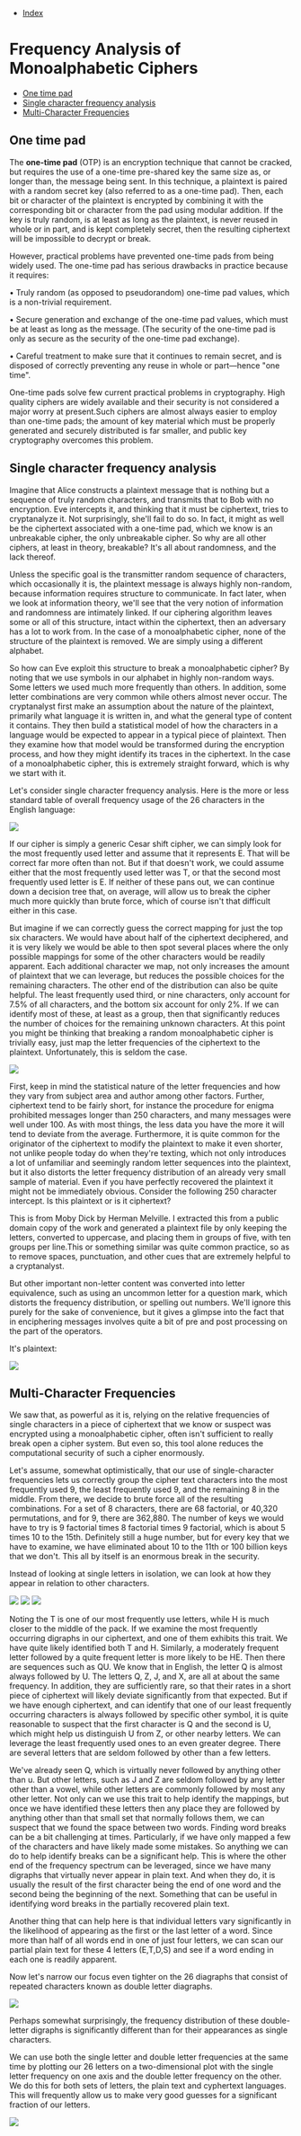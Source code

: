 - [Index](https://github.com/KiraDiShira/Crypto#crypto)   

# Frequency Analysis of Monoalphabetic Ciphers

- [One time pad](#one-time-pad)   
- [Single character frequency analysis](#single-character-frequency-analysis)
- [Multi-Character Frequencies](#multi-character-frequencies)

## One time pad

The **one-time pad** (OTP) is an encryption technique that cannot be cracked, but requires the use of a one-time pre-shared key the same size as, or longer than, the message being sent. In this technique, a plaintext is paired with a random secret key (also referred to as a one-time pad). Then, each bit or character of the plaintext is encrypted by combining it with the corresponding bit or character from the pad using modular addition. If the key is truly random, is at least as long as the plaintext, is never reused in whole or in part, and is kept completely secret, then the resulting ciphertext will be impossible to decrypt or break.

However, practical problems have prevented one-time pads from being widely used. The one-time pad has serious drawbacks in practice because it requires:

•	Truly random (as opposed to pseudorandom) one-time pad values, which is a non-trivial requirement.

•	Secure generation and exchange of the one-time pad values, which must be at least as long as the message. (The security of the one-time pad is only as secure as the security of the one-time pad exchange).

•	Careful treatment to make sure that it continues to remain secret, and is disposed of correctly preventing any reuse in whole or part—hence "one time". 

One-time pads solve few current practical problems in cryptography. High quality ciphers are widely available and their security is not considered a major worry at present.Such ciphers are almost always easier to employ than one-time pads; the amount of key material which must be properly generated and securely distributed is far smaller, and public key cryptography overcomes this problem.

## Single character frequency analysis

Imagine that Alice constructs a plaintext message that is nothing but a sequence of truly random characters, and transmits that to Bob with no encryption. Eve intercepts it, and thinking that it must be ciphertext, tries to cryptanalyze it. Not surprisingly, she'll fail to do so. In fact, it might as well be the ciphertext associated with a one-time pad, which we know is an unbreakable cipher, the only unbreakable cipher. So why are all other ciphers, at least in theory, breakable? It's all about randomness, and the lack thereof.

Unless the specific goal is the transmitter random sequence of characters, which occasionally it is, the plaintext message is always highly non-random, because information requires structure to communicate. In fact later, when we look at information theory, we'll see that the very notion of information and randomness are intimately linked. If our ciphering algorithm leaves some or all of this structure, intact within the ciphertext, then an adversary has a lot to work from. In the case of a monoalphabetic cipher, none of the structure of the plaintext is removed. We are simply using a different alphabet.

So how can Eve exploit this structure to break a monoalphabetic cipher? By noting that we use symbols in our alphabet in highly non-random ways. Some letters we used much more frequently than others. In addition, some letter combinations are very common while others almost never occur. The cryptanalyst first make an assumption about the nature of the plaintext, primarily what language it is written in, and what the general type of content it contains. They then build a statistical model of how the characters in a language would be expected to appear in a typical piece of plaintext. Then they examine how that model would be transformed during the encryption process, and how they might identify its traces in the ciphertext. In the case of a monoalphabetic cipher, this is extremely straight forward, which is why we start with it.

Let's consider single character frequency analysis. Here is the more or less standard table of overall frequency usage of the 26 characters in the English language:

<img src="https://github.com/KiraDiShira/Crypto/blob/master/Frequency%20Analysis%20of%20Monoalphabetic%20Ciphers/Images/famc1.png" />

If our cipher is simply a generic Cesar shift cipher, we can simply look for the most frequently used letter and assume that it represents E. That will be correct far more often than not. But if that doesn't work, we could assume either that the most frequently used letter was T, or that the second most frequently used letter is E. If neither of these pans out, we can continue down a decision tree that, on average, will allow us to break the cipher much more quickly than brute force, which of course isn't that difficult either in this case.

But imagine if we can correctly guess the correct mapping for just the top six characters. We would have about half of the ciphertext deciphered, and it is very likely we would be able to then spot several places where the only possible mappings for some of the other characters would be readily apparent. Each additional character we map, not only increases the amount of plaintext that we can leverage, but reduces the possible choices for the remaining characters. The other end of the distribution can also be quite helpful. The least frequently used third, or nine characters, only account for 7.5% of all characters, and the bottom six account for only 2%. If we can identify most of these, at least as a group, then that significantly reduces the number of choices for the remaining unknown characters. At this point you might be thinking that breaking a random monoalphabetic cipher is trivially easy, just map the letter frequencies of the ciphertext to the plaintext. Unfortunately, this is seldom the case.

<img src="https://github.com/KiraDiShira/Crypto/blob/master/Frequency%20Analysis%20of%20Monoalphabetic%20Ciphers/Images/famc2.png" />

First, keep in mind the statistical nature of the letter frequencies and how they vary from subject area and author among other factors. Further, ciphertext tend to be fairly short, for instance the procedure for enigma prohibited messages longer than 250 characters, and many messages were well under 100. As with most things, the less data you have the more it will tend to deviate from the average. Furthermore, it is quite common for the originator of the ciphertext to modify the plaintext to make it even shorter, not unlike people today do when they're texting, which not only introduces a lot of unfamiliar and seemingly random letter sequences into the plaintext, but it also distorts the letter frequency distribution of an already very small sample of material. Even if you have perfectly recovered the plaintext it might not be immediately obvious. Consider the following 250 character intercept. Is this plaintext or is it ciphertext?

This is from Moby Dick by Herman Melville. I extracted this from a public domain copy of the work and generated a plaintext file by only keeping the letters, converted to uppercase, and placing them in groups of five, with ten groups per line.This or something similar was quite common practice, so as to remove spaces, punctuation, and other cues that are extremely helpful to a cryptanalyst.

But other important non-letter content was converted into letter equivalence, such as using an uncommon letter for a question mark, which distorts the frequency distribution, or spelling out numbers. We'll ignore this purely for the sake of convenience, but it gives a glimpse into the fact that in enciphering messages involves quite a bit of pre and post processing on the part of the operators.

It's plaintext:

<img src="https://github.com/KiraDiShira/Crypto/blob/master/Frequency%20Analysis%20of%20Monoalphabetic%20Ciphers/Images/famc3.png" />

## Multi-Character Frequencies

We saw that, as powerful as it is, relying on the relative frequencies of single characters in a piece of ciphertext that we know or suspect was encrypted using a monoalphabetic cipher, often isn't sufficient to really break open a cipher system. But even so, this tool alone reduces the computational security of such a cipher enormously.

Let's assume, somewhat optimistically, that our use of single-character frequencies lets us correctly group the cipher text characters into the most frequently used 9, the least frequently used 9, and the remaining 8 in the middle. From there, we decide to brute force all of the resulting combinations. For a set of 8 characters, there are 68 factorial, or 40,320 permutations, and for 9, there are 362,880. The number of keys we would have to try is 9 factorial times 8 factorial times 9 factorial, which is about 5 times 10 to the 15th. Definitely still a huge number, but for every key that we have to examine, we have eliminated about 10 to the 11th or 100 billion keys that we don't. This all by itself is an enormous break in the security.

Instead of looking at single letters in isolation, we can look at how they appear in relation to other characters.

<img src="https://github.com/KiraDiShira/Crypto/blob/master/Frequency%20Analysis%20of%20Monoalphabetic%20Ciphers/Images/famc4.png" />

<img src="https://github.com/KiraDiShira/Crypto/blob/master/Frequency%20Analysis%20of%20Monoalphabetic%20Ciphers/Images/famc5.png" />

<img src="https://github.com/KiraDiShira/Crypto/blob/master/Frequency%20Analysis%20of%20Monoalphabetic%20Ciphers/Images/famc6.png" />

Noting the T is one of our most frequently use letters, while H is much closer to the middle of the pack. If we examine the most frequently occurring digraphs in our ciphertext, and one of them exhibits this trait. We have quite likely identified both T and H. Similarly, a moderately frequent letter followed by a quite frequent letter is more likely to be HE. Then there are sequences such as QU. We know that in English, the letter Q is almost always followed by U. The letters Q, Z, J, and X, are all at about the same frequency. In addition, they are sufficiently rare, so that their rates in a short piece of ciphertext will likely deviate significantly from that expected. But if we have enough ciphertext, and can identify that one of our least frequently occurring characters is always followed by specific other symbol, it is quite reasonable to suspect that the first character is Q and the second is U, which might help us distinguish U from Z, or other nearby letters. We can leverage the least frequently used ones to an even greater degree. There are several letters that are seldom followed by other than a few letters.

We've already seen Q, which is virtually never followed by anything other than u. But other letters, such as J and Z are seldom followed by any letter other than a vowel, while other letters are commonly followed by most any other letter. Not only can we use this trait to help identify the mappings, but once we have identified these letters then any place they are followed by anything other than that small set that normally follows them, we can suspect that we found the space between two words. Finding word breaks can be a bit challenging at times. Particularly, if we have only mapped a few of the characters and have likely made some mistakes. So anything we can do to help identify breaks can be a significant help. This is where the other end of the frequency spectrum can be leveraged, since we have many digraphs that virtually never appear in plain text. And when they do, it is usually the result of the first character being the end of one word and the second being the beginning of the next. Something that can be useful in identifying word breaks in the partially recovered plain text.

Another thing that can help here is that individual letters vary significantly in the likelihood of appearing as the first or the last letter of a word. Since more than half of all words end in one of just four letters, we can scan our partial plain text for these 4 letters (E,T,D,S) and see if a word ending in each one is readily apparent.

Now let's narrow our focus even tighter on the 26 diagraphs that consist of repeated characters known as double letter diagraphs.

<img src="https://github.com/KiraDiShira/Crypto/blob/master/Frequency%20Analysis%20of%20Monoalphabetic%20Ciphers/Images/famc7.png" />

Perhaps somewhat surprisingly, the frequency distribution of these double-letter digraphs is significantly different than for their appearances as single characters.

We can use both the single letter and double letter frequencies at the same time by plotting our 26 letters on a two-dimensional plot with the single letter frequency on one axis and the double letter frequency on the other. We do this for both sets of letters, the plain text and cyphertext languages. This will frequently allow us to make very good guesses for a significant fraction of our letters.

<img src="https://github.com/KiraDiShira/Crypto/blob/master/Frequency%20Analysis%20of%20Monoalphabetic%20Ciphers/Images/famc8.png" />
